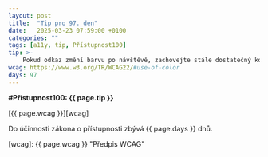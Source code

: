 ```yaml
---
layout: post
title:  "Tip pro 97. den"
date:   2025-03-23 07:59:00 +0100
categories: ""
tags: [a11y, tip, Přístupnost100]
tip: >- 
    Pokud odkaz změní barvu po návštěvě, zachovejte stále dostatečný kontrast a odlišení od okolního textu.
wcag: https://www.w3.org/TR/WCAG22/#use-of-color
days: 97
---
```

**#Přístupnost100: {{ page.tip }}**

[{{ page.wcag }}][wcag]

Do účinnosti zákona o přístupnosti zbývá {{ page.days }} dnů.

[wcag]: {{ page.wcag }} "Předpis WCAG"
